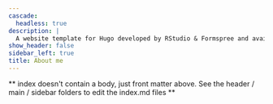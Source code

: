 ```yaml
---
cascade:
  headless: true
description: |
  A website template for Hugo developed by RStudio & Formspree and available for free.
show_header: false
sidebar_left: true
title: About me
---
```


** index doesn't contain a body, just front matter above.
See the header / main / sidebar folders to edit the index.md files **
